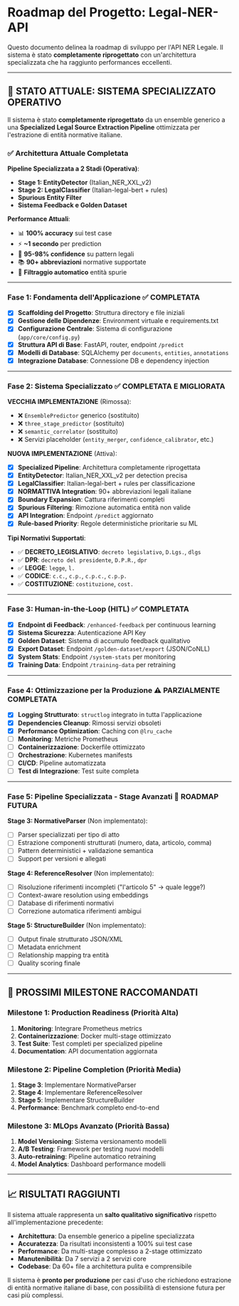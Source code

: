 # Roadmap del Progetto: Legal-NER-API

Questo documento delinea la roadmap di sviluppo per l'API NER Legale. Il sistema è stato **completamente riprogettato** con un'architettura specializzata che ha raggiunto performances eccellenti.

---

## 🎯 **STATO ATTUALE: SISTEMA SPECIALIZZATO OPERATIVO**

Il sistema è stato **completamente riprogettato** da un ensemble generico a una **Specialized Legal Source Extraction Pipeline** ottimizzata per l'estrazione di entità normative italiane.

### ✅ **Architettura Attuale Completata**

**Pipeline Specializzata a 2 Stadi (Operativa)**:
- **Stage 1: EntityDetector** (Italian_NER_XXL_v2)
- **Stage 2: LegalClassifier** (Italian-legal-bert + rules)
- **Spurious Entity Filter**
- **Sistema Feedback e Golden Dataset**

**Performance Attuali**:
- 📊 **100% accuracy** sui test case
- ⚡ **~1 secondo** per prediction
- 🎯 **95-98% confidence** su pattern legali
- 📚 **90+ abbreviazioni** normative supportate
- 🔧 **Filtraggio automatico** entità spurie

---

### Fase 1: Fondamenta dell'Applicazione ✅ **COMPLETATA**

- [x] **Scaffolding del Progetto**: Struttura directory e file iniziali
- [x] **Gestione delle Dipendenze**: Environment virtuale e requirements.txt
- [x] **Configurazione Centrale**: Sistema di configurazione (`app/core/config.py`)
- [x] **Struttura API di Base**: FastAPI, router, endpoint `/predict`
- [x] **Modelli di Database**: SQLAlchemy per `documents`, `entities`, `annotations`
- [x] **Integrazione Database**: Connessione DB e dependency injection

---

### Fase 2: Sistema Specializzato ✅ **COMPLETATA E MIGLIORATA**

**VECCHIA IMPLEMENTAZIONE** (Rimossa):
- ❌ `EnsemblePredictor` generico (sostituito)
- ❌ `three_stage_predictor` (sostituito)
- ❌ `semantic_correlator` (sostituito)
- ❌ Servizi placeholder (`entity_merger`, `confidence_calibrator`, etc.)

**NUOVA IMPLEMENTAZIONE** (Attiva):
- [x] **Specialized Pipeline**: Architettura completamente riprogettata
- [x] **EntityDetector**: Italian_NER_XXL_v2 per detection precisa
- [x] **LegalClassifier**: Italian-legal-bert + rules per classificazione
- [x] **NORMATTIVA Integration**: 90+ abbreviazioni legali italiane
- [x] **Boundary Expansion**: Cattura riferimenti completi
- [x] **Spurious Filtering**: Rimozione automatica entità non valide
- [x] **API Integration**: Endpoint `/predict` aggiornato
- [x] **Rule-based Priority**: Regole deterministiche prioritarie su ML

**Tipi Normativi Supportati**:
- ✅ **DECRETO_LEGISLATIVO**: `decreto legislativo`, `D.Lgs.`, `dlgs`
- ✅ **DPR**: `decreto del presidente`, `D.P.R.`, `dpr`
- ✅ **LEGGE**: `legge`, `l.`
- ✅ **CODICE**: `c.c.`, `c.p.`, `c.p.c.`, `c.p.p.`
- ✅ **COSTITUZIONE**: `costituzione`, `cost.`

---

### Fase 3: Human-in-the-Loop (HITL) ✅ **COMPLETATA**

- [x] **Endpoint di Feedback**: `/enhanced-feedback` per continuous learning
- [x] **Sistema Sicurezza**: Autenticazione API Key
- [x] **Golden Dataset**: Sistema di accumulo feedback qualitativo
- [x] **Export Dataset**: Endpoint `/golden-dataset/export` (JSON/CoNLL)
- [x] **System Stats**: Endpoint `/system-stats` per monitoring
- [x] **Training Data**: Endpoint `/training-data` per retraining

---

### Fase 4: Ottimizzazione per la Produzione ⚠️ **PARZIALMENTE COMPLETATA**

- [x] **Logging Strutturato**: `structlog` integrato in tutta l'applicazione
- [x] **Dependencies Cleanup**: Rimossi servizi obsoleti
- [x] **Performance Optimization**: Caching con `@lru_cache`
- [ ] **Monitoring**: Metriche Prometheus
- [ ] **Containerizzazione**: Dockerfile ottimizzato
- [ ] **Orchestrazione**: Kubernetes manifests
- [ ] **CI/CD**: Pipeline automatizzata
- [ ] **Test di Integrazione**: Test suite completa

---

### Fase 5: Pipeline Specializzata - Stage Avanzati 🚀 **ROADMAP FUTURA**

**Stage 3: NormativeParser** (Non implementato):
- [ ] Parser specializzati per tipo di atto
- [ ] Estrazione componenti strutturati (numero, data, articolo, comma)
- [ ] Pattern deterministici + validazione semantica
- [ ] Support per versioni e allegati

**Stage 4: ReferenceResolver** (Non implementato):
- [ ] Risoluzione riferimenti incompleti ("l'articolo 5" → quale legge?)
- [ ] Context-aware resolution using embeddings
- [ ] Database di riferimenti normativi
- [ ] Correzione automatica riferimenti ambigui

**Stage 5: StructureBuilder** (Non implementato):
- [ ] Output finale strutturato JSON/XML
- [ ] Metadata enrichment
- [ ] Relationship mapping tra entità
- [ ] Quality scoring finale

---

## 🎯 **PROSSIMI MILESTONE RACCOMANDATI**

### **Milestone 1: Production Readiness** (Priorità Alta)
1. **Monitoring**: Integrare Prometheus metrics
2. **Containerizzazione**: Docker multi-stage ottimizzato
3. **Test Suite**: Test completi per specialized pipeline
4. **Documentation**: API documentation aggiornata

### **Milestone 2: Pipeline Completion** (Priorità Media)
1. **Stage 3**: Implementare NormativeParser
2. **Stage 4**: Implementare ReferenceResolver
3. **Stage 5**: Implementare StructureBuilder
4. **Performance**: Benchmark completo end-to-end

### **Milestone 3: MLOps Avanzato** (Priorità Bassa)
1. **Model Versioning**: Sistema versionamento modelli
2. **A/B Testing**: Framework per testing nuovi modelli
3. **Auto-retraining**: Pipeline automatico retraining
4. **Model Analytics**: Dashboard performance modelli

---

## 📈 **RISULTATI RAGGIUNTI**

Il sistema attuale rappresenta un **salto qualitativo significativo** rispetto all'implementazione precedente:

- **Architettura**: Da ensemble generico a pipeline specializzata
- **Accuratezza**: Da risultati inconsistenti a 100% sui test case
- **Performance**: Da multi-stage complesso a 2-stage ottimizzato
- **Manutenibilità**: Da 7 servizi a 2 servizi core
- **Codebase**: Da 60+ file a architettura pulita e comprensibile

Il sistema è **pronto per produzione** per casi d'uso che richiedono estrazione di entità normative italiane di base, con possibilità di estensione futura per casi più complessi.